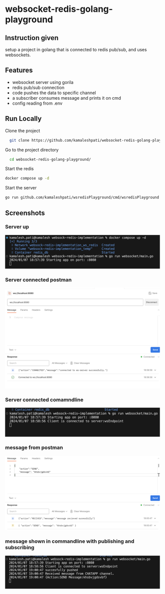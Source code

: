 # websocket-redis-golang-playground

## Instruction given
setup a project in golang that is connected to redis pub/sub, and uses websockets.

## Features
* websocket server using gorila
* redis pub/sub connection
* code pushes the data to specific channel
* a subscriber consumes message and prints it on cmd
* config reading from .env

## Run Locally  
Clone the project  

~~~bash  
  git clone https://github.com/kamaleshpati/websocket-redis-golang-playground/
~~~

Go to the project directory  

~~~bash  
  cd websocket-redis-golang-playground/
~~~

Start the redis  

~~~bash  
docker compose up -d
~~~  

Start the server  

~~~bash  
go run github.com/kamaleshpati/wsredisPlayground/cmd/wsredisPlayground    
~~~  

## Screenshots 
### Server up  
![Server up](screenshots/serverstart.png)

### Server connected postman  
![Server connected postman](screenshots/serverconnected.png)

### Server connected comamndline
![Server connected comamndline](screenshots/websocketconnectedcmd.png)

### message from postman
![message from postman](screenshots/messagesent.png)

### message shown in commandline with publishing and subscribing
![message shown in commandline](screenshots/msgpublishedandsubscribed.png)